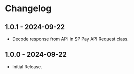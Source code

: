 # Changelog

## 1.0.1 - 2024-09-22

- Decode response from API in SP Pay API Request class.

## 1.0.0 - 2024-09-22

- Initial Release.